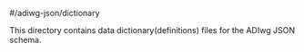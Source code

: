 #/adiwg-json/dictionary

This directory contains data dictionary(definitions) files for the ADIwg JSON schema.